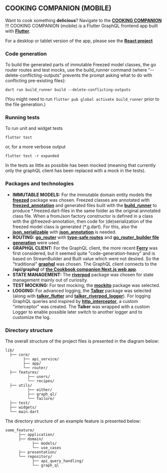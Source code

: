 ## COOKING COMPANION (MOBILE)

Want to cook something **delicious**? Navigate to the **[COOKING COMPANION]()** !!!
COOKING COMPANION (mobile) is a Flutter GraphQL frontend app built with **[Flutter](https://flutter.dev)**.

For a desktop or tablet version of the app, please see the **[React project](https://github.com/tsirbunen/cookbook)**

### Code generation

To build the generated parts of immutable Freezed model classes, the go router routes and test mocks, use the build_runner command (where "--delete-conflicting-outputs" prevents the prompt asking what to do with conflicting pre-existing files):

`dart run build_runner build --delete-conflicting-outputs`

(You might need to run `flutter pub global activate build_runner` prior to the file generation.)

### Running tests

To run unit and widget tests

`flutter test`

or, for a more verbose output

`flutter test -r expanded`

In the tests as little as possible has been mocked (meaning that currently only the graphQL client has been replaced with a mock in the tests).

### Packages and technologies

- **IMMUTABLE MODELS:** For the immutable domain entity models the **[freezed](https://pub.dev/packages/freezed)** package was chosen. Freezed classes are annotated with **[freezed_annotation](https://pub.dev/packages/freezed_annotation)** and generated files built with the **[build_runner](https://pub.dev/packages/build_runner)** to produce \*.freezed.dart-files in the same folder as the original annotated class file. When a fromJson factory constructor is defined in a class with the @freezed-annotation, then code for (de)serialization of the freezed model class is generated (\*.g.dart). For this, also the **[json_serializable](https://pub.dev/packages/json_serializable)** with **[json_annotation](https://pub.dev/packages/json_annotation)** is needed.
- **ROUTING:** **[go_router](https://pub.dev/packages/go_router)** with **[type-safe routes](https://pub.dev/documentation/go_router/latest/topics/Type-safe%20routes-topic.html)** and **[go_router_builder file generation](https://pub.dev/packages/go_router_builder)** were used.
- **GRAPHQL CLIENT:** For the GraphQL client, the more recent **[Ferry](https://ferrygraphql.com)** was first considered, but it seemed quite "code-generation-heavy" and is based on StreamBuilder and Built value which were not desired. So the "traditional" **[graphql](https://pub.dev/packages/graphql)** was chosen. The GraphQL client connects to the **/api/graphql** of **[the Cookbook companion Next.js web app](https://github.com/tsirbunen/cookbook/)**.
- **STATE MANAGEMENT:** The **[riverpod](https://riverpod.dev/docs/introduction/why_riverpod)** package was chosen for state management mainly out of curiosity.
- **TEST MOCKING:** For test mocking, the **[mockito](https://pub.dev/packages/mockito)** package was selected.
- **LOGGING:** For advanced logging, the **[Talker](https://pub.dev/packages/talker)** package was selected (along with **[talker_flutter](https://github.com/Frezyx/talker/tree/master/packages/talker_flutter)** and **[talker_riverpod_logger](https://github.com/Frezyx/talker/tree/master/packages/talker_riverpod_logger)**). For logging GraphQL queries and inspired by **[http_interceptor](https://pub.dev/packages/http_interceptor)**, a custom "interceptor" was created. The **Talker** was wrapped with a custom Logger to enable possible later switch to another logger and to customize the log.

### Directory structure

The overall structure of the project files is presented in the diagram below:

```
lib/
  ├── core/
        ├── api_service/
        ├── app/
        └── router/
  ├── features/
          ├── users/
          └── recipes/
  ├── utils/
          ├── either/
          ├── graph_ql/
          └── failure/
  ├── test/
  ├── widgets/
  └── main.dart
```

The directory structure of an example feature is presented below:

```
some_feature/
      ├── application/
      ├── domain/
            ├── models/
            └── use_cases
      ├── presentation/
      └── repository/
            ├── api_query_handling/
            └── graph_ql
```
